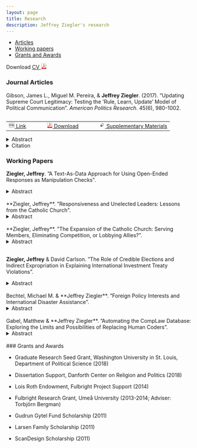 ```yaml
---
layout: page
title: Research
description: Jeffrey Ziegler's research
---
```


<div class="navbar">
    <div class="navbar-inner">
        <ul class="nav">
            <li><a href="#articles">Articles</a></li>
            <li><a href="#workingPapers">Working papers</a></li>
            <li><a href="#grants">Grants and Awards</a></li>
        </ul>
    </div>
</div>

Download <a href="https://www.dropbox.com/s/rknu9o58ek8nh38/JeffZiegler_Public_CV.pdf?dl=0" target="_blank">	CV <img src="icons16/pdf-icon.png" alt="hi" class="inline"/> </a>

### <a name="articles"></a>Journal Articles

Gibson, James L., Miguel M. Pereira, & **Jeffrey Ziegler**. (2017). ”Updating Supreme Court Legitimacy: Testing
the ’Rule, Learn, Update’ Model of Political Communication”. *American Politics Research*. 45(6), 980-1002.

<table align="left">
  <tr><td><a href="http://journals.sagepub.com/doi/full/10.1177/1532673X17702353" target="_blank"> <img src="icons16/html-icon.png" alt="hi" class="inline"/> Link </a></td>
	  <td></td>	  <td></td>  <td></td>
	<td><a href="https://www.dropbox.com/s/1wq07kzo494s3pt/Gibson%2C%20Pereira%2C%20and%20Ziegler%202017.pdf?dl=0" target="_blank"> <img src="icons16/pdf-icon.png" alt="hi" class="inline"/> Download</a></td>
	  <td></td>	  <td></td>  <td></td>
	<td><a href="https://www.dropbox.com/s/gh0l4evmnd3xlj2/Appendix_Gibson%2C%20Pereira%2C%20and%20Ziegler%202017.pdf?dl=0" target="_blank"> <img src="icons16/supp-icon.png" alt="hi" class="inline"/> Supplementary Materials</a></td></tr>
</table><br/>

<details><summary> Abstract </summary>
<p>
<br/>
One of the more important innovations in the study of how citizens assess the U.S. Supreme Court is the ideological updating model, which assumes that citizens grant legitimacy to the institution according to the perceived distance between themselves and the Court on a unidimensional ideological (liberal–conservative) continuum. Under this model, citizens are also said to update this calculation with every new salient Supreme Court decision. The model’s requirements, however, do not seem to square with the long-established view that Americans are largely innocent of ideology. Here, we conduct an audit of the model’s mechanisms using a series of empirical tests applied to a nationally representative sample. Our general conclusion is that the ideological updating model, especially when supplemented with the requirement that citizens must become aware of Court decisions, simply does not square with the realities of American politics. Students of Supreme Court legitimacy may therefore want to search for other theories of legitimacy updating.
<br/>
</p>
</details>

<details><summary> Citation </summary>
<p>
<br/>
<pre>
@article{bibGibsonPereiraZiegler2017,
  title={Updating Supreme Court Legitimacy: Testing the “Rule, Learn, Update” Model of Political Communication},
  author={Gibson, James L. and Pereira, Miguel M. and Ziegler, Jeffrey},
  journal={American Politics Research},
  volume={45},
  number={6},
  pages={980--1002},
  year={2017},
}
</pre>
</p><br/>
</details>

### <a name="workingPapers"></a>Working Papers

**Ziegler, Jeffrey**. ”A Text-As-Data Approach for Using Open-Ended Responses as Manipulation Checks".

<details><summary> Abstract </summary>
<br/><p>
Social scientists more frequently take advantage of online work forces to test theoretical claims, yet remote respondents are often inattentive, which can hinder researchers’ ability to draw substantive or causal inferences. Though researchers are aware of this potential estimation bias, there are few proposed solutions beyond the inclusion of multiple factual or informational questions. Researchers then often remove inattentive respondents from the sample based on their inability to answer manipulation checks, potentially causing researcher induced post-treatment bias. In response to these shortcomings, I develop a cost-effective and standardized methodology that relies on the text provided by respondents from open-ended manipulation checks as data. This approach reduces the need for subjective, paid humans to analyze open-ended text and does not require researchers to drop participants that would fail a traditional manipulation check. I additionally develop a package in <tt>R</tt> to help practitioners diagnose inattentive online workers as well as estimate the impact of their inattention on the outcome question(s).
</p><br/>
</details>
<br/>	
**Ziegler, Jeffrey**. ”Responsiveness and Unelected Leaders: Lessons from the Catholic Church".

<details><summary> Abstract </summary>
<br/><p>
Are leaders responsive to their members' preferences over time, even when formal accountability mechanisms such as elections are weak or absent? Unelected leaders, especially religious leaders, typically influence their supporters' preferences, yet I suggest they should also have strong incentives to be responsive because they rely on dedicated, core members for legitimacy, volunteerism, and financial support. I test this argument by first analyzing over 10,000 papal messages to confirm the papacy is responsive to Catholic public opinion. I then conduct survey experiments using nationally representative samples of Catholics in Brazil and Mexico to show that members increase their organizational trust and participation as a function of their existing organizational commitment, and the anticipated cost of support. The evidence suggests that leaders have incentives to be responsive besides elections, although there may be limits to the benefits that members provide in return.
</p><br/>
</details>
<br/>
**Ziegler, Jeffrey**. ”The Expansion of the Catholic Church: Serving Members, Eliminating Competition, or Lobbying Allies?”.

<details><summary> Abstract </summary>
<br/><p>
Religious organizations that pursue a political agenda must coordinate the demands of existing members, and compete against rival religious groups for supporters and political influence. There is not, however, a precise explanation for how and when religious organizations globally expand given these competing objectives. I theorize that religious organizations, as interest or non-governmental organizations, do protect against competing denominations and service current followers, but they primarily expand their organizational capacity to target legislators when a government is a political ally. I test this prediction using original data of over 2,300 changes within the Catholic Church’s diocese hierarchy from 1900 to 2010. The results show that the Church is more likely to invest resources in a country when the government is a political ally. Importantly, the Church does not divert existing resources from members, or when there are greater numbers of Pentecostal and Evangelical supporters. The findings help illustrate the constraints and priorities that religious groups face in expanding their international political reach.
</p><br/>
</details>
<br/>

**Ziegler, Jeffrey** & David Carlson. ”The Role of Credible Elections and Indirect Expropriation in Explaining International Investment Treaty Violations”.

<details><summary> Abstract </summary>
<br/><p>
Democracies are thought to violate treaties less frequently than non-democracies, yet democracies violate bilateral investment treaties (BITs) more often. Though democratic governments may intend to meet their international obligations, and though democratic institutions provide greater political constraints to encourage compliance, investment agreements may conflict with the goal of maintaining domestic public support. Specifically, we argue that credible elections create strong incentives for governments to side with domestic voters over foreign business interests, and to pass legislation that violates investment agreements. We use a data set of BIT violation complaints that better captures potential indirect expropriation to confirm prior findings that show a difference in violations by regime type. Importantly, however, governments are only more likely to violate BITs as credible elections approach. The results suggest that the ability of voters to sanction leaders is an important mechanism that incentivizes governments to potentially violate investment treaties through indirect expropriation.
</p><br/>
</details>
<br/>
Bechtel, Michael M. & **Jeffrey Ziegler**. ”Foreign Policy Interests and International Disaster Assistance”.

<details><summary> Abstract </summary>
<br/><p>
How does international financial assistance reflect strategic political interests? The "buying influence" argument predicts that countries provide more support to governments that pursue antithetical foreign policy objectives to induce favorable policy shifts. However, such efforts seem unlikely to persuade highly antithetical governments to engage in drastic policy changes and may not be necessary if a
recipient country already pursues compatible foreign policies. We analyze international responses to natural disasters using data for 203 countries from 2000 to 2014 and find that donors provide more relief to countries whose foreign policies are moderately aligned. We also explore donors' delivery tactics and find that the probability of providing disaster assistance directly to the recipient country's government is more likely as political affinity with the donor country increases. Overall, the relationships between foreign policy interests and international assistance seem more consistent with a political efficiency logic than with the standard buying influence argument.
</p><br/>
</details>
<br/>
Gabel, Matthew & **Jeffrey Ziegler**. ”Automating the CompLaw Database: Exploring the Limits and Possibilities of Replacing Human Coders”.

<details><summary> Abstract </summary>
<br/><p>
The CompLaw database provides a common coding template for describing the context and outcomes of constitutional review across courts and time. In a pilot project, Carrubba et al. (2015) show the template is reasonably successful for systematically coding the relevant information of constitutional rulings for 48 courts for one year (2003). However, the coding template relies on human coding, which severely limits its expansion. In this paper, we evaluate the potential for populating the CompLaw database through an automated process based on the publications of the courts. Automation faces a variety of hurdles related to the formatting of documents and the language used. As a test case, we examine the French Constitutional Council which has rulings and supporting documents available electronically for a long time-series and with some potentially challenging features related to variation in the format/type of rulings (e.g., <i>ex ante</i> vs. <i>ex post</i> review). The goal of the exercise is to learn how much of the coding can be accomplished through automation. And, where automation cannot directly identify the correct information needed to complete the database, we define an algorithm that can isolate the relevant text that a human coder would need to complete the coding. 
</p><br/>
</details>
<br/>
### <a name="grants"></a>Grants and Awards

- Graduate Research Seed Grant, Washington University in St. Louis, Department of Political Science (2018)

- Dissertation Support, Danforth Center on Religion and Politics (2018)

- Lois Roth Endowment, Fulbright Project Support (2014)

- Fulbright Research Grant, Umeå University (2013-2014; Adviser: Torbjörn Bergman)

- Gudrun Gytel Fund Scholarship (2011)

- Larsen Family Scholarship (2011)

- ScanDesign Scholarship (2011)
